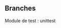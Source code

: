 ## Branches

[//]: # (- tp-env-1 : play with a package manager & make a test)

[//]: # (  1&#41; Add a package that allow us to log stuff : https://github.com/Delgan/loguru)

[//]: # (  2&#41; Start logging stuff in the app)

[//]: # (  3&#41; In `utils/file_viewer.py`, at "log here", log something meaningful with an error level.)

[//]: # (  4&#41; Complete the FileViewer tests &#40;`tests/test_file_viewer.py`&#41;, running tests with `python3 -m unittest`)

[//]: # (  5&#41; Now, if it hasn't been done, &#40;unit&#41; test that the error level has been correctly done. &#40;from step &#40;3&#41;&#41;)

[//]: # (  6&#41; &#40;bonus&#41; Rewrite tests with pytest : https://docs.pytest.org/en/7.4.x/getting-started.html : is that better ? why ?)

[//]: # (  )

Module de test : unittest